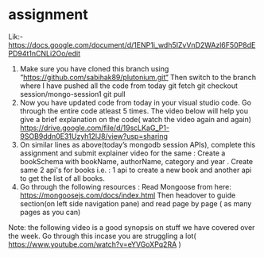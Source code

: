 # assignment
Lik:- https://docs.google.com/document/d/1ENP1i_wdh5IZvVnD2WAzl6F50P8dEPD94t1nCNLi2Oo/edit

1. Make sure you have cloned this branch using  
   “https://github.com/sabihak89/plutonium.git“
   Then switch to the branch where I have pushed all the code from today
   git fetch
   git checkout session/mongo-session1
   git pull
2. Now you have updated code from today in your visual studio code. Go through the entire code atleast 5 times. The video below will help you give a brief explanation on    the code( watch the video again and again)
   https://drive.google.com/file/d/19scLKaG_P1-9SOB9ddn0E31Uzyh12lJ8/view?usp=sharing 
3. On similar lines as above(today’s mongodb session APIs), complete this assignment and submit explainer video for the same : Create a bookSchema with bookName,            authorName, category and year . Create same 2 api's for books i.e. : 1 api to create a new book and another api to get the list of all books. 
4. Go through the following resources :
   Read Mongoose from here: https://mongoosejs.com/docs/index.html 
   Then headover to guide section(on left side navigation pane) and read page by page ( as many pages as you can)



Note: the following video is a good synopsis on stuff we have covered over the week. Go through this incase you are struggling a lot( https://www.youtube.com/watch?v=eYVGoXPq2RA 
)
